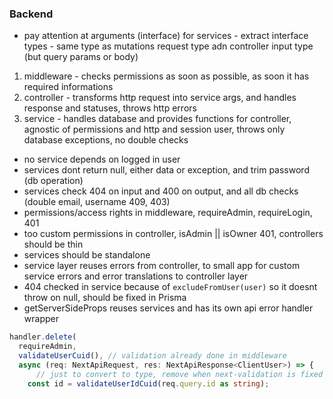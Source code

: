 ### Backend

- pay attention at arguments (interface) for services - extract interface types - same type as mutations request type adn controller input type (but query params or body)

1. middleware - checks permissions as soon as possible, as soon it has required informations
2. controller - transforms http request into service args, and handles response and statuses, throws http errors
3. service - handles database and provides functions for controller, agnostic of permissions and http and session user, throws only database exceptions, no double checks

- no service depends on logged in user
- services dont return null, either data or exception, and trim password (db operation)
- services check 404 on input and 400 on output, and all db checks (double email, username 409, 403)
- permissions/access rights in middleware, requireAdmin, requireLogin, 401
- too custom permissions in controller, isAdmin || isOwner 401, controllers should be thin
- services should be standalone
- service layer reuses errors from controller, to small app for custom service errors and error translations to controller layer
- 404 checked in service because of `excludeFromUser(user)` so it doesnt throw on null, should be fixed in Prisma
- getServerSideProps reuses services and has its own api error handler wrapper

```ts
handler.delete(
  requireAdmin,
  validateUserCuid(), // validation already done in middleware
  async (req: NextApiRequest, res: NextApiResponse<ClientUser>) => {
      // just to convert to type, remove when next-validation is fixed
    const id = validateUserIdCuid(req.query.id as string);
```

